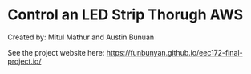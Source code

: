# Control an LED Strip Thorugh AWS
Created by: Mitul Mathur and Austin Bunuan

See the project website here: https://funbunyan.github.io/eec172-final-project.io/
